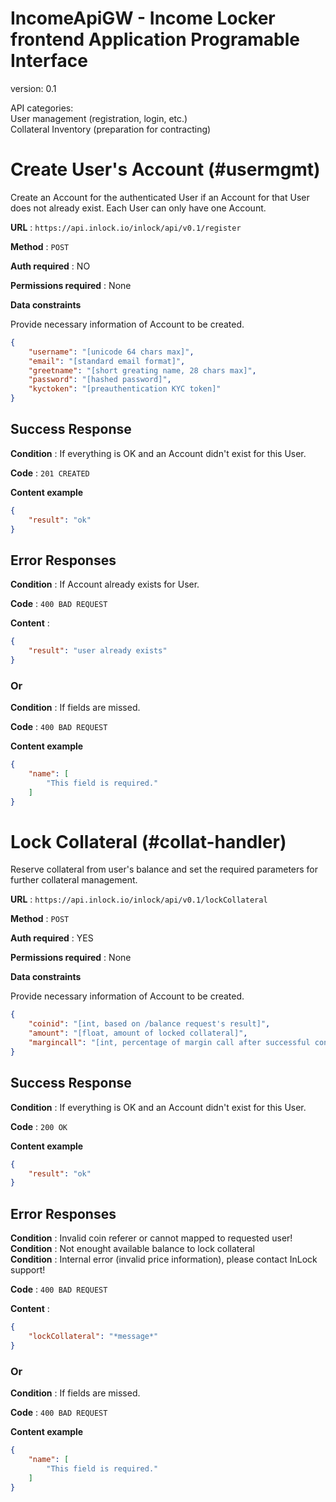 # IncomeApiGW - Income Locker frontend Application Programable Interface 
version: 0.1

API categories:<br>
<a name='usermgmt'>User management (registration, login, etc.)</a><br>
<a name='collat-handler'>Collateral Inventory (preparation for contracting)</a>
 

# Create User's Account (#usermgmt)

Create an Account for the authenticated User if an Account for that User does
not already exist. Each User can only have one Account.

**URL** : `https://api.inlock.io/inlock/api/v0.1/register`

**Method** : `POST`

**Auth required** : NO

**Permissions required** : None

**Data constraints**

Provide necessary information of Account to be created.

```json
{
    "username": "[unicode 64 chars max]",
    "email": "[standard email format]",
    "greetname": "[short greating name, 28 chars max]",
    "password": "[hashed password]",
    "kyctoken": "[preauthentication KYC token]"
}
```

## Success Response

**Condition** : If everything is OK and an Account didn't exist for this User.

**Code** : `201 CREATED`

**Content example**

```json
{
    "result": "ok"
}
```

## Error Responses

**Condition** : If Account already exists for User.

**Code** : `400 BAD REQUEST`

**Content** : 
```json
{
    "result": "user already exists"
}
```

### Or

**Condition** : If fields are missed.

**Code** : `400 BAD REQUEST`

**Content example**

```json
{
    "name": [
        "This field is required."
    ]
}
```

# Lock Collateral (#collat-handler)

Reserve collateral from user's balance and set the required parameters for further collateral management.

**URL** : `https://api.inlock.io/inlock/api/v0.1/lockCollateral`

**Method** : `POST`

**Auth required** : YES

**Permissions required** : None

**Data constraints**

Provide necessary information of Account to be created.

```json
{
    "coinid": "[int, based on /balance request's result]",
    "amount": "[float, amount of locked collateral]",
    "margincall": "[int, percentage of margin call after successful contracting]",
}
```

## Success Response

**Condition** : If everything is OK and an Account didn't exist for this User.

**Code** : `200 OK`

**Content example**

```json
{
    "result": "ok"
}
```

## Error Responses

**Condition** : Invalid coin referer or cannot mapped to requested user!<br>
**Condition** : Not enought available balance to lock collateral<br>
**Condition** : Internal error (invalid price information), please contact InLock support!

**Code** : `400 BAD REQUEST`

**Content** : 
```json
{
    "lockCollateral": "*message*"
}
```

### Or

**Condition** : If fields are missed.

**Code** : `400 BAD REQUEST`

**Content example**

```json
{
    "name": [
        "This field is required."
    ]
}
```

